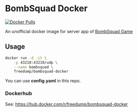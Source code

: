 # BombSquad Docker

[![Docker Pulls](https://img.shields.io/docker/pulls/alibo/bombsquad?style=flat-square)](https://hub.docker.com/r/freedump/bombsquad-docker)

An unofficial docker image for server app of [BombSquad Game](https://www.froemling.net/apps/bombsquad)

## Usage

```bash
docker run -d -it \
    -p 43210:43210/udp \
    --name bombsquad \
    freedump/bombsquad-docker
```

You can use **config.yaml** in this repo.

### Dockerhub

See: <https://hub.docker.com/r/freedump/bombsquad-docker>
